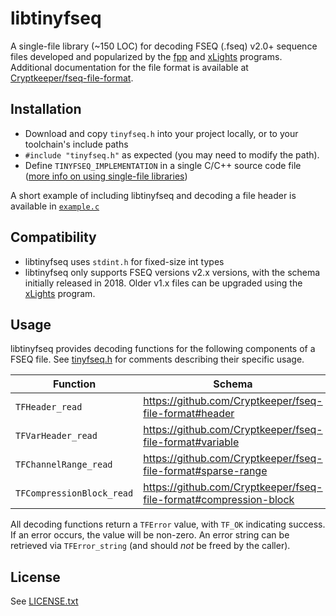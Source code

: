 # libtinyfseq

A single-file library (~150 LOC) for decoding FSEQ (.fseq) v2.0+ sequence files developed and popularized by the [fpp](https://github.com/FalconChristmas/fpp) and [xLights](https://github.com/smeighan/xLights) programs. Additional documentation for the file format is available at [Cryptkeeper/fseq-file-format](https://github.com/Cryptkeeper/fseq-file-format).

## Installation

- Download and copy `tinyfseq.h` into your project locally, or to your toolchain's include paths
- `#include "tinyfseq.h"` as expected (you may need to modify the path).
- Define `TINYFSEQ_IMPLEMENTATION` in a single C/C++ source code file ([more info on using single-file libraries](https://github.com/nothings/stb#how-do-i-use-these-libraries))

A short example of including libtinyfseq and decoding a file header is available in [`example.c`](example.c)

## Compatibility

- libtinyfseq uses `stdint.h` for fixed-size int types
- libtinyfseq only supports FSEQ versions v2.x versions, with the schema initially released in 2018. Older v1.x files
  can be upgraded using the [xLights](https://github.com/smeighan/xLights) program.

## Usage

libtinyfseq provides decoding functions for the following components of a FSEQ file. See [tinyfseq.h](tinyfseq.h) for comments describing their specific usage.

| Function                  | Schema                                                            | Type                 |
| ------------------------- | ----------------------------------------------------------------- | -------------------- |
| `TFHeader_read`           | https://github.com/Cryptkeeper/fseq-file-format#header            | `TFHeader`           |
| `TFVarHeader_read`        | https://github.com/Cryptkeeper/fseq-file-format#variable          | `TFVarHeader`        |
| `TFChannelRange_read`     | https://github.com/Cryptkeeper/fseq-file-format#sparse-range      | `TFChannelRange`     |
| `TFCompressionBlock_read` | https://github.com/Cryptkeeper/fseq-file-format#compression-block | `TFCompressionBlock` |

All decoding functions return a `TFError` value, with `TF_OK` indicating success. If an error occurs, the value will be non-zero. An error string can be retrieved via `TFError_string` (and should _not_ be freed by the caller).

## License

See [LICENSE.txt](LICENSE.txt)
